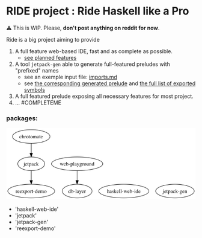 # RIDE project : Ride Haskell like a Pro

:warning: This is WIP. 
Please, __don't post anything on reddit for now__.

Ride is a big project aiming to provide 

 1. A full feature web-based IDE, fast and as complete as possible.
      - [see planned features](/haskell-web-ide#haskell-web-ide)
 2. A tool `jetpack-gen` able to generate full-featured preludes with "prefixed" names
      - see an exemple input file: [imports.md](/imports.md)
      - see [the corresponding generated prelude](/jetpack/src)
        and [the full list of exported symbols](/jetpack/full-exported-symbol-list.txt)
 3. A full featured prelude exposing all necessary features for most project.
 4. ... #COMPLETEME

### packages: 

![Alt text](/doc/packages-deps-tree.png "packages dependencies")

- 'haskell-web-ide'
- 'jetpack'
- 'jetpack-gen'
- 'reexport-demo'

